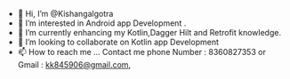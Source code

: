 - 👋 Hi, I’m @Kishangalgotra
- 👀 I’m interested in Android app Development .
- 🌱 I’m currently enhancing my Kotlin,Dagger Hilt and Retrofit knowledge.
- 💞️ I’m looking to collaborate on Kotlin app Development
- 📫 How to reach me ... Contact me phone Number  : 8360827353 or Gmail : kk845906@gmail.com, 

<!---
Kishangalgotra/Kishangalgotra is a ✨ special ✨ repository because its `README.md` (this file) appears on your GitHub profile.
You can click the Preview link to take a look at your changes.
--->
